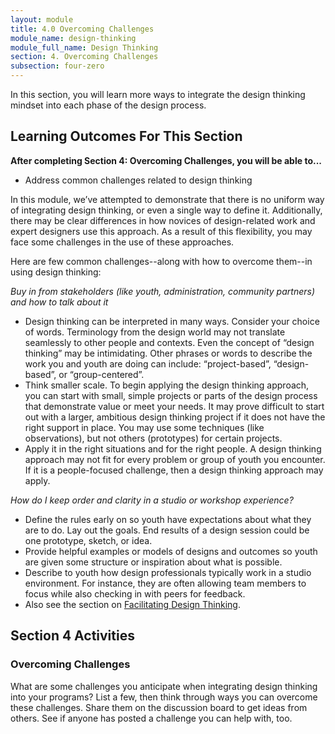```yaml
---
layout: module
title: 4.0 Overcoming Challenges
module_name: design-thinking
module_full_name: Design Thinking
section: 4. Overcoming Challenges
subsection: four-zero
---
```


In this section, you will learn more ways to integrate the design thinking mindset into each phase of the design process.

## Learning Outcomes For This Section

**After completing Section 4: Overcoming Challenges, you will be able to...**
<ul class="fancy">
  <li>Address common challenges related to design thinking</li>
</ul>

In this module, we’ve attempted to demonstrate that there is no uniform way of integrating design thinking, or even a single way to define it. Additionally, there may be clear differences in how novices of design-related work and expert designers use this approach. As a result of this flexibility, you may face some challenges in the use of these approaches.  

Here are few common challenges--along with how to overcome them--in using design thinking:  

*Buy in from stakeholders (like youth, administration, community partners) and how to talk about it*
- Design thinking can be interpreted in many ways. Consider your choice of words. Terminology from the design world may not translate seamlessly to other people and contexts. Even the concept of “design thinking” may be intimidating. Other phrases or words to describe the work you and youth are doing can include: “project-based”, “design-based”, or “group-centered”.   
- Think smaller scale. To begin applying the design thinking approach, you can start with small, simple projects or parts of the design process that demonstrate value or meet your needs. It may prove difficult to start out with a larger, ambitious design thinking project if it does not have the right support in place. You may use some techniques (like observations), but not others (prototypes) for certain projects.   
- Apply it in the right situations and for the right people. A design thinking approach may not fit for every problem or group of youth you encounter. If it is a people-focused challenge, then a design thinking approach may apply.   

*How do I keep order and clarity in a studio or workshop experience?*  
- Define the rules early on so youth have expectations about what they are to do. Lay out the goals. End results of a design session could be one prototype, sketch, or idea.  
- Provide helpful examples or models of designs and outcomes so youth are given some structure or inspiration about what is possible.  
- Describe to youth how design professionals typically work in a studio environment. For instance, they are often allowing team members to focus while also checking in with peers for feedback. 
- Also see the section on [Facilitating Design Thinking]({{site.url}}{{site.baseurl}}/design-thinking/section-2-3.html).

## Section 4 Activities

### Overcoming Challenges
What are some challenges you anticipate when integrating design thinking into your programs? List a few, then think through ways you can overcome these challenges. Share them on the discussion board to get ideas from others. See if anyone has posted a challenge you can help with, too.
